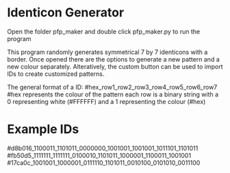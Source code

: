 # Identicon Generator
Open the folder pfp_maker and double click pfp_maker.py to run the program

This program randomly generates symmetrical 7 by 7 identicons with a border.
Once opened there are the options to generate a new pattern and a new colour separately.
Alteratively, the custom button can be used to import IDs to create customized patterns.

The general format of a ID: #hex_row1_row2_row3_row4_row5_row6_row7
#hex represents the colour of the pattern
each row is a binary string with a 0 representing white (#FFFFFF) and a 1 representing the colour (#hex)

# Example IDs
#d8b016_1100011_1101011_0000000_1001001_1001001_1011101_1101011
#fb50d5_1111111_1111111_0100010_1101011_1000001_1100011_1001001
#17ca0c_1001001_1000001_0111110_1101011_0010100_0101010_0011100
